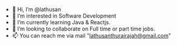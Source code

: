 - 👋 Hi, I’m @lathusan
- 👀 I’m interested in Software Development
- 🌱 I’m currently learning Java & Reactjs.
- 💞️ I’m looking to collaborate on Full time or part time jobs.
- 📫 You can reach me via mail "lathusanthurairajah@gmail.com"

<!---
lathusan/lathusan is a ✨ special ✨ repository because its `README.md` (this file) appears on your GitHub profile.
You can click the Preview link to take a look at your changes.
--->
